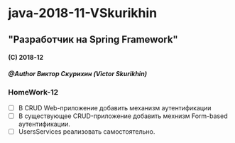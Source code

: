 # java-2018-11-VSkurikhin
## "Разработчик на Spring Framework"

#### (C) 2018-12
##### @Author Виктор Скурихин (Victor Skurikhin)

### HomeWork-12
 * [ ] В CRUD Web-приложение добавить механизм аутентификации
 * [ ] В существующее CRUD-приложение добавить мехнизм Form-based аутентификации.
 * [ ] UsersServices реализовать самостоятельно.
